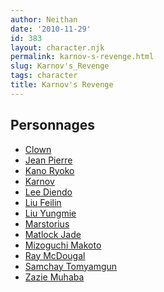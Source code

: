 ```yaml
---
author: Neithan
date: '2010-11-29'
id: 383
layout: character.njk
permalink: karnov-s-revenge.html
slug: Karnov's_Revenge
tags: character
title: Karnov's Revenge
---
```


## Personnages

- [Clown](Clown_(KR))
- [Jean Pierre](Jean_Pierre_(KR))
- [Kano Ryoko](Kano_Ryoko_(KR))
- [Karnov](Karnov_(KR))
- [Lee Diendo](Lee_Diendo_(KR))
- [Liu Feilin](Liu_Feilin_(KR))
- [Liu Yungmie](Liu_Yungmie_(KR))
- [Marstorius](Marstorius_(KR))
- [Matlock Jade](Matlock_Jade_(KR))
- [Mizoguchi Makoto](Mizoguchi_Makoto_(KR))
- [Ray McDougal](Ray_McDougal_(KR))
- [Samchay Tomyamgun](Samchay_Tomyamgun_(KR))
- [Zazie Muhaba](Zazie_Muhaba_(KR))